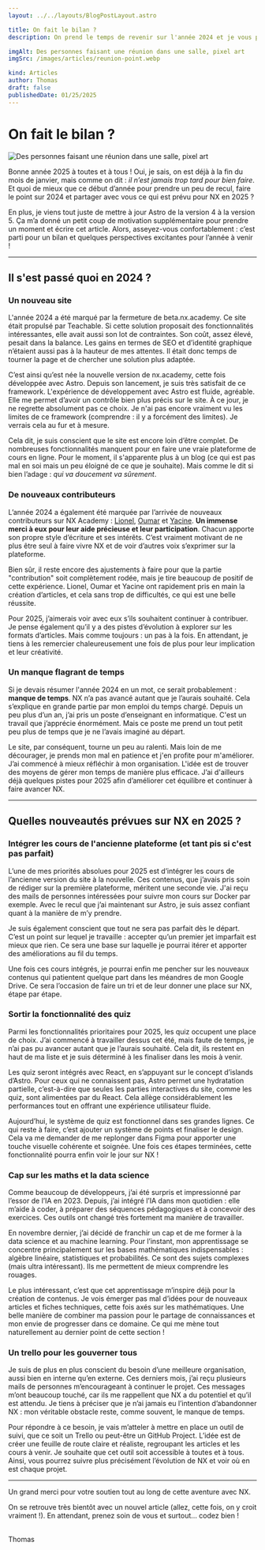 ```yaml
---
layout: ../../layouts/BlogPostLayout.astro

title: On fait le bilan ?
description: On prend le temps de revenir sur l'année 2024 et je vous parle un peu de ce que j'ai prévu pour l'année 2025 sur NX.

imgAlt: Des personnes faisant une réunion dans une salle, pixel art
imgSrc: /images/articles/reunion-point.webp

kind: Articles
author: Thomas
draft: false
publishedDate: 01/25/2025
---
```


# On fait le bilan ?

![Des personnes faisant une réunion dans une salle, pixel art](/images/articles/reunion-point.webp)

Bonne année 2025 à toutes et à tous ! Oui, je sais, on est déjà à la fin du mois de janvier, mais comme on dit : _il n’est jamais trop tard pour bien faire_. Et quoi de mieux que ce début d’année pour prendre un peu de recul, faire le point sur 2024 et partager avec vous ce qui est prévu pour NX en 2025 ?

En plus, je viens tout juste de mettre à jour Astro de la version 4 à la version 5. Ça m’a donné un petit coup de motivation supplémentaire pour prendre un moment et écrire cet article. Alors, asseyez-vous confortablement : c’est parti pour un bilan et quelques perspectives excitantes pour l’année à venir !

---

## Il s'est passé quoi en 2024 ?

### Un nouveau site

L'année 2024 a été marqué par la fermeture de beta.nx.academy. Ce site était propulsé par Teachable. Si cette solution proposait des fonctionnalités intéressantes, elle avait aussi son lot de contraintes. Son coût, assez élevé, pesait dans la balance. Les gains en termes de SEO et d’identité graphique n’étaient aussi pas à la hauteur de mes attentes. Il était donc temps de tourner la page et de chercher une solution plus adaptée.

C’est ainsi qu’est née la nouvelle version de nx.academy, cette fois développée avec Astro. Depuis son lancement, je suis très satisfait de ce framework. L'expérience de développement avec Astro est fluide, agréable. Elle me permet d’avoir un contrôle bien plus précis sur le site. À ce jour, je ne regrette absolument pas ce choix. Je n'ai pas encore vraiment vu les limites de ce framework (comprendre : il y a forcément des limites). Je verrais cela au fur et à mesure.

Cela dit, je suis conscient que le site est encore loin d’être complet. De nombreuses fonctionnalités manquent pour en faire une vraie plateforme de cours en ligne. Pour le moment, il s'apparente plus à un blog (ce qui est pas mal en soi mais un peu éloigné de ce que je souhaite). Mais comme le dit si bien l’adage : _qui va doucement va sûrement_.

### De nouveaux contributeurs

L’année 2024 a également été marquée par l’arrivée de nouveaux contributeurs sur NX Academy : [Lionel](https://github.com/Escanor1986), [Oumar](https://github.com/OumarYanni) et [Yacine](https://github.com/yaswecan). **Un immense merci à eux pour leur aide précieuse et leur participation**. Chacun apporte son propre style d’écriture et ses intérêts. C’est vraiment motivant de ne plus être seul à faire vivre NX et de voir d’autres voix s’exprimer sur la plateforme.

Bien sûr, il reste encore des ajustements à faire pour que la partie "contribution" soit complètement rodée, mais je tire beaucoup de positif de cette expérience. Lionel, Oumar et Yacine ont rapidement pris en main la création d’articles, et cela sans trop de difficultés, ce qui est une belle réussite.

Pour 2025, j’aimerais voir avec eux s’ils souhaitent continuer à contribuer. Je pense également qu’il y a des pistes d’évolution à explorer sur les formats d’articles. Mais comme toujours : un pas à la fois. En attendant, je tiens à les remercier chaleureusement une fois de plus pour leur implication et leur créativité.

### Un manque flagrant de temps

Si je devais résumer l'année 2024 en un mot, ce serait probablement : **manque de temps**. NX n’a pas avancé autant que je l’aurais souhaité. Cela s’explique en grande partie par mon emploi du temps chargé. Depuis un peu plus d’un an, j’ai pris un poste d’enseignant en informatique. C'est un travail que j’apprécie énormément. Mais ce poste me prend un tout petit peu plus de temps que je ne l’avais imaginé au départ.

Le site, par conséquent, tourne un peu au ralenti. Mais loin de me décourager, je prends mon mal en patience et j'en profite pour m'améliorer. J’ai commencé à mieux réfléchir à mon organisation. L'idée est de trouver des moyens de gérer mon temps de manière plus efficace. J’ai d'ailleurs déjà quelques pistes pour 2025 afin d’améliorer cet équilibre et continuer à faire avancer NX.

---

## Quelles nouveautés prévues sur NX en 2025 ?

### Intégrer les cours de l'ancienne plateforme (et tant pis si c'est pas parfait)

L’une de mes priorités absolues pour 2025 est d’intégrer les cours de l’ancienne version du site à la nouvelle. Ces contenus, que j’avais pris soin de rédiger sur la première plateforme, méritent une seconde vie. J'ai reçu des mails de personnes intéressées pour suivre mon cours sur Docker par exemple. Avec le recul que j’ai maintenant sur Astro, je suis assez confiant quant à la manière de m’y prendre.

Je suis également conscient que tout ne sera pas parfait dès le départ. C’est un point sur lequel je travaille : accepter qu’un premier jet imparfait est mieux que rien. Ce sera une base sur laquelle je pourrai itérer et apporter des améliorations au fil du temps.

Une fois ces cours intégrés, je pourrai enfin me pencher sur les nouveaux contenus qui patientent quelque part dans les méandres de mon Google Drive. Ce sera l’occasion de faire un tri et de leur donner une place sur NX, étape par étape.

### Sortir la fonctionnalité des quiz

Parmi les fonctionnalités prioritaires pour 2025, les quiz occupent une place de choix. J’ai commencé à travailler dessus cet été, mais faute de temps, je n’ai pas pu avancer autant que je l’aurais souhaité. Cela dit, ils restent en haut de ma liste et je suis déterminé à les finaliser dans les mois à venir.

Les quiz seront intégrés avec React, en s’appuyant sur le concept d’islands d’Astro. Pour ceux qui ne connaissent pas, Astro permet une hydratation partielle, c’est-à-dire que seules les parties interactives du site, comme les quiz, sont alimentées par du React. Cela allège considérablement les performances tout en offrant une expérience utilisateur fluide.

Aujourd’hui, le système de quiz est fonctionnel dans ses grandes lignes. Ce qui reste à faire, c’est ajouter un système de points et finaliser le design. Cela va me demander de me replonger dans Figma pour apporter une touche visuelle cohérente et soignée. Une fois ces étapes terminées, cette fonctionnalité pourra enfin voir le jour sur NX !

### Cap sur les maths et la data science

Comme beaucoup de développeurs, j’ai été surpris et impressionné par l’essor de l’IA en 2023. Depuis, j’ai intégré l’IA dans mon quotidien : elle m’aide à coder, à préparer des séquences pédagogiques et à concevoir des exercices. Ces outils ont changé très fortement ma manière de travailler.

En novembre dernier, j’ai décidé de franchir un cap et de me former à la data science et au machine learning. Pour l’instant, mon apprentissage se concentre principalement sur les bases mathématiques indispensables : algèbre linéaire, statistiques et probabilités. Ce sont des sujets complexes (mais ultra intéressant). Ils me permettent de mieux comprendre les rouages.

Le plus intéressant, c’est que cet apprentissage m’inspire déjà pour la création de contenus. Je vois émerger pas mal d’idées pour de nouveaux articles et fiches techniques, cette fois axés sur les mathématiques. Une belle manière de combiner ma passion pour le partage de connaissances et mon envie de progresser dans ce domaine. Ce qui me mène tout naturellement au dernier point de cette section !

### Un trello pour les gouverner tous

Je suis de plus en plus conscient du besoin d’une meilleure organisation, aussi bien en interne qu’en externe. Ces derniers mois, j’ai reçu plusieurs mails de personnes m’encourageant à continuer le projet. Ces messages m’ont beaucoup touché, car ils me rappellent que NX a du potentiel et qu’il est attendu. Je tiens à préciser que je n’ai jamais eu l’intention d’abandonner NX : mon véritable obstacle reste, comme souvent, le manque de temps.

Pour répondre à ce besoin, je vais m’atteler à mettre en place un outil de suivi, que ce soit un Trello ou peut-être un GitHub Project. L’idée est de créer une feuille de route claire et réaliste, regroupant les articles et les cours à venir. Je souhaite que cet outil soit accessible à toutes et à tous. Ainsi, vous pourrez suivre plus précisément l’évolution de NX et voir où en est chaque projet.

---

Un grand merci pour votre soutien tout au long de cette aventure avec NX.

On se retrouve très bientôt avec un nouvel article (allez, cette fois, on y croit vraiment !). En attendant, prenez soin de vous et surtout… codez bien !

<br>
<span class="author">Thomas</span>
